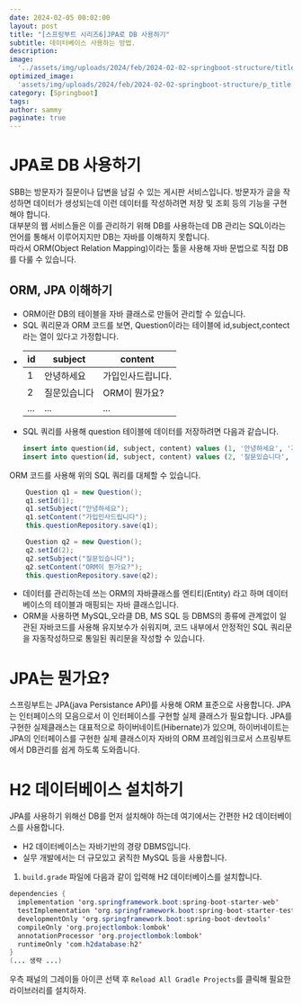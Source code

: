 ```yaml
---
date: 2024-02-05 00:02:00
layout: post
title: "[스프링부트 시리즈6]JPA로 DB 사용하기"
subtitle: 데이터베이스 사용하는 방법.
description: 
image: 
  '../assets/img/uploads/2024/feb/2024-02-02-springboot-structure/title.jpg'
optimized_image:    
  'assets/img/uploads/2024/feb/2024-02-02-springboot-structure/p_title.jpg'
category: [Springboot]
tags:
author: sammy
paginate: true
---
```


# JPA로 DB 사용하기
SBB는 방문자가 질문이나 답변을 남길 수 있는 게시판 서비스입니다. 방문자가 글을 작성하면 데이터가 생성되는데 이런 데이터를 작성하려면 저장 및 조회 등의 기능을 구현해야 합니다.  
대부분의 웹 서비스들은 이를 관리하기 위해 DB를 사용하는데 DB 관리는 SQL이라는 언어를 통해서 이루어지지만 DB는 자바를 이해하지 못합니다.  
따라서 ORM(Object Relation Mapping)이라는 툴을 사용해 자바 문법으로 직접 DB를 다룰 수 있습니다.

## ORM, JPA 이해하기
* ORM이란 DB의 테이블을 자바 클래스로 만들어 관리할 수 있습니다.
* SQL 쿼리문과 ORM 코드를 보면, Question이라는 테이블에 id,subject,contect라는 열이 있다고 가정합니다.
* id | subject | content
  ---|---|---
    1|안녕하세요|가입인사드립니다.
    2|질문있습니다|ORM이 뭔가요?
    ...|...|...
* SQL 쿼리를 사용해 question 테이블에 데이터를 저장하려면 다음과 같습니다.
  ```SQL
  insert into question(id, subject, content) values (1, '안녕하세요', '가입인사드립니다');
  insert into question(id, subject, content) values (2, '질문있습니다', 'ORM이 뭔가요?');
  ```
ORM 코드를 사용해 위의 SQL 쿼리를 대체할 수 있습니다.  
```java
    Question q1 = new Question();
    q1.setId(1);
    q1.setSubject("안녕하세요");
    q1.setContent("가입인사드립니다");
    this.questionRepository.save(q1);

    Question q2 = new Question();
    q2.setId(2);
    q2.setSubject("질문있습니다");
    q2.setContent("ORM이 뭔가요?");
    this.questionRepository.save(q2);
```
 * 데이터를 관리하는데 쓰는 ORM의 자바클래스를 엔티티(Entity) 라고 하며 데이터베이스의 테이블과 매핑되는 자바 클래스입니다.
 * ORM을 사용하면 MySQL,오라클 DB, MS SQL 등 DBMS의 종류에 관계없이 일관된 자바코드를 사용해 유지보수가 쉬워지며, 코드 내부에서 안정적인 SQL 쿼리문을 자동작성하므로 통일된 쿼리문을 작성할 수 있습니다.

# JPA는 뭔가요?
스프링부트는 JPA(java Persistance API)를 사용해 ORM 표준으로 사용합니다.
JPA는 인터페이스의 모음으로서 이 인터페이스를 구현할 실제 클래스가 필요합니다.
JPA를 구현한 실제클래스는 대표적으로 하이버네이트(Hibernate)가 있으며, 하이버네이트는 JPA의 인터페이스를 구현한 실제 클래스이자 자바의 ORM 프레임워크로서 스프링부트에서 DB관리를 쉽게 하도록 도와줍니다. 

# H2 데이터베이스 설치하기
JPA를 사용하기 위해선 DB를 먼저 설치해야 하는데 여기에서는 간편한 H2 데이터베이스를 사용합니다. 
* H2 데이터베이스는 자바기반의 경량 DBMS입니다.
* 실무 개발에서는 더 규모있고 굵직한 MySQL 등을 사용합니다.

1. `build.grade` 파일에 다음과 같이 입력해 H2 데이터베이스를 설치합니다.
```java
dependencies { 
  implementation 'org.springframework.boot:spring-boot-starter-web' 
  testImplementation 'org.springframework.boot:spring-boot-starter-test'
  developmentOnly 'org.springframework.boot:spring-boot-devtools' 
  compileOnly 'org.projectlombok:lombok' 
  annotationProcessor 'org.projectlombok:lombok'
  runtimeOnly 'com.h2database:h2'
}
(... 생략 ...)
```
우측 패널의 그레이들 아이콘 선택 후 `Reload All Gradle Projects`를 클릭해 필요한 라이브러리를 설치하자.


